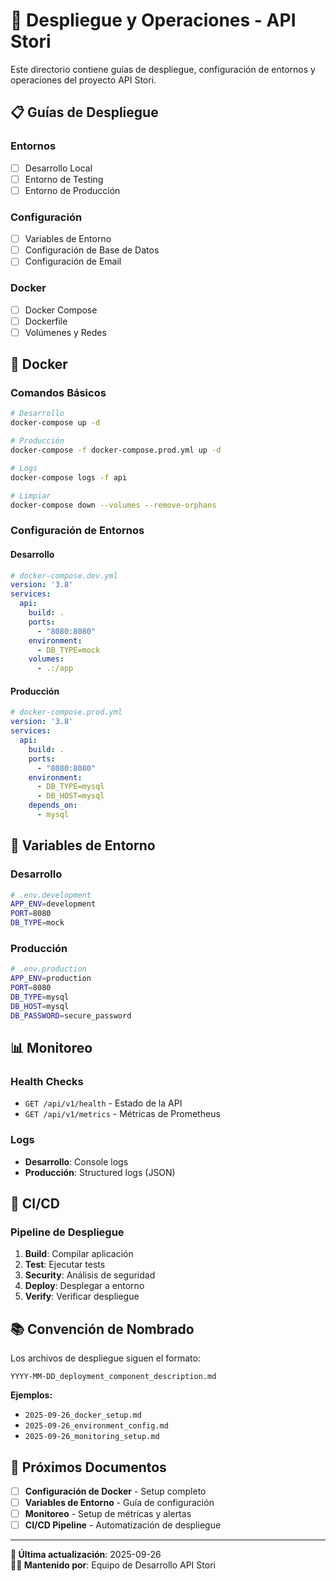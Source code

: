 # 🚀 Despliegue y Operaciones - API Stori

Este directorio contiene guías de despliegue, configuración de entornos y operaciones del proyecto API Stori.

## 📋 Guías de Despliegue

### **Entornos**
- [ ] Desarrollo Local
- [ ] Entorno de Testing
- [ ] Entorno de Producción

### **Configuración**
- [ ] Variables de Entorno
- [ ] Configuración de Base de Datos
- [ ] Configuración de Email

### **Docker**
- [ ] Docker Compose
- [ ] Dockerfile
- [ ] Volúmenes y Redes

## 🐳 Docker

### **Comandos Básicos**
```bash
# Desarrollo
docker-compose up -d

# Producción
docker-compose -f docker-compose.prod.yml up -d

# Logs
docker-compose logs -f api

# Limpiar
docker-compose down --volumes --remove-orphans
```

### **Configuración de Entornos**

#### **Desarrollo**
```yaml
# docker-compose.dev.yml
version: '3.8'
services:
  api:
    build: .
    ports:
      - "8080:8080"
    environment:
      - DB_TYPE=mock
    volumes:
      - .:/app
```

#### **Producción**
```yaml
# docker-compose.prod.yml
version: '3.8'
services:
  api:
    build: .
    ports:
      - "8080:8080"
    environment:
      - DB_TYPE=mysql
      - DB_HOST=mysql
    depends_on:
      - mysql
```

## 🔧 Variables de Entorno

### **Desarrollo**
```bash
# .env.development
APP_ENV=development
PORT=8080
DB_TYPE=mock
```

### **Producción**
```bash
# .env.production
APP_ENV=production
PORT=8080
DB_TYPE=mysql
DB_HOST=mysql
DB_PASSWORD=secure_password
```

## 📊 Monitoreo

### **Health Checks**
- `GET /api/v1/health` - Estado de la API
- `GET /api/v1/metrics` - Métricas de Prometheus

### **Logs**
- **Desarrollo**: Console logs
- **Producción**: Structured logs (JSON)

## 🔄 CI/CD

### **Pipeline de Despliegue**
1. **Build**: Compilar aplicación
2. **Test**: Ejecutar tests
3. **Security**: Análisis de seguridad
4. **Deploy**: Desplegar a entorno
5. **Verify**: Verificar despliegue

## 📚 Convención de Nombrado

Los archivos de despliegue siguen el formato:
```
YYYY-MM-DD_deployment_component_description.md
```

**Ejemplos:**
- `2025-09-26_docker_setup.md`
- `2025-09-26_environment_config.md`
- `2025-09-26_monitoring_setup.md`

## 🎯 Próximos Documentos

- [ ] **Configuración de Docker** - Setup completo
- [ ] **Variables de Entorno** - Guía de configuración
- [ ] **Monitoreo** - Setup de métricas y alertas
- [ ] **CI/CD Pipeline** - Automatización de despliegue

---

**📅 Última actualización**: 2025-09-26  
**👨‍💻 Mantenido por**: Equipo de Desarrollo API Stori
